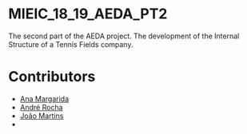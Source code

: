 # MIEIC_18_19_AEDA_PT2
The second part of the AEDA project. The development of the Internal Structure of a Tennis Fields company.

# Contributors
- [Ana Margarida](https://github.com/anamargaridarl)
- [André Rocha](https://github.com/andrefmrocha)
- [João Martins](https://github.com/Joao-MRCS-Martins)
-
